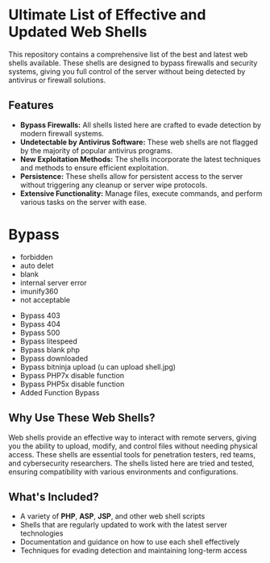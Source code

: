 # Ultimate List of Effective and Updated Web Shells

This repository contains a comprehensive list of the best and latest web shells available. These shells are designed to bypass firewalls and security systems, giving you full control of the server without being detected by antivirus or firewall solutions. 

## Features

- **Bypass Firewalls:** All shells listed here are crafted to evade detection by modern firewall systems.
- **Undetectable by Antivirus Software:** These web shells are not flagged by the majority of popular antivirus programs.
- **New Exploitation Methods:** The shells incorporate the latest techniques and methods to ensure efficient exploitation.
- **Persistence:** These shells allow for persistent access to the server without triggering any cleanup or server wipe protocols.
- **Extensive Functionality:** Manage files, execute commands, and perform various tasks on the server with ease.


# Bypass 
- forbidden
- auto delet
- blank
- internal server error
- imunify360
- not acceptable
* Bypass 403
* Bypass 404
* Bypass 500
* Bypass litespeed
* Bypass blank php
* Bypass downloaded
* Bypass bitninja upload (u can upload shell.jpg)
* Bypass PHP7x disable function
* Bypass PHP5x disable function
* Added Function Bypass


## Why Use These Web Shells?

Web shells provide an effective way to interact with remote servers, giving you the ability to upload, modify, and control files without needing physical access. These shells are essential tools for penetration testers, red teams, and cybersecurity researchers. The shells listed here are tried and tested, ensuring compatibility with various environments and configurations.

## What's Included?

- A variety of **PHP**, **ASP**, **JSP**, and other web shell scripts
- Shells that are regularly updated to work with the latest server technologies
- Documentation and guidance on how to use each shell effectively
- Techniques for evading detection and maintaining long-term access

